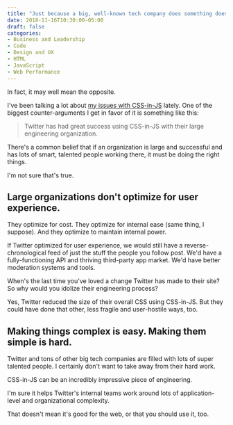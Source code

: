 ```yaml
---
title: "Just because a big, well-known tech company does something doesn't mean you should, too"
date: 2018-11-16T10:30:00-05:00
draft: false
categories:
- Business and Leadership
- Code
- Design and UX
- HTML
- JavaScript
- Web Performance
---
```


In fact, it may well mean the opposite.

I've been talking a lot about [my issues with CSS-in-JS](/overengineering-css/) lately. One of the biggest counter-arguments I get in favor of it is something like this:

> Twitter has had great success using CSS-in-JS with their large engineering organization.

There's a common belief that if an organization is large and successful and has lots of smart, talented people working there, it must be doing the right things.

I'm not sure that's true.

## Large organizations don't optimize for user experience.

They optimize for cost. They optimize for internal ease (same thing, I suppose). And they optimize to maintain internal power.

If Twitter optimized for user experience, we would still have a reverse-chronological feed of just the stuff the people you follow post. We'd have a fully-functioning API and thriving third-party app market. We'd have better moderation systems and tools.

When's the last time you've loved a change Twitter has made to their site? So why would you idolize their engineering process?

Yes, Twitter reduced the size of their overall CSS using CSS-in-JS. But they could have done that other, less fragile and user-hostile ways, too.

## Making things complex is easy. Making them simple is hard.

Twitter and tons of other big tech companies are filled with lots of super talented people. I certainly don't want to take away from their hard work.

CSS-in-JS can be an incredibly impressive piece of engineering.

I'm sure it helps Twitter's internal teams work around lots of application-level and organizational complexity.

That doesn't mean it's good for the web, or that you should use it, too.